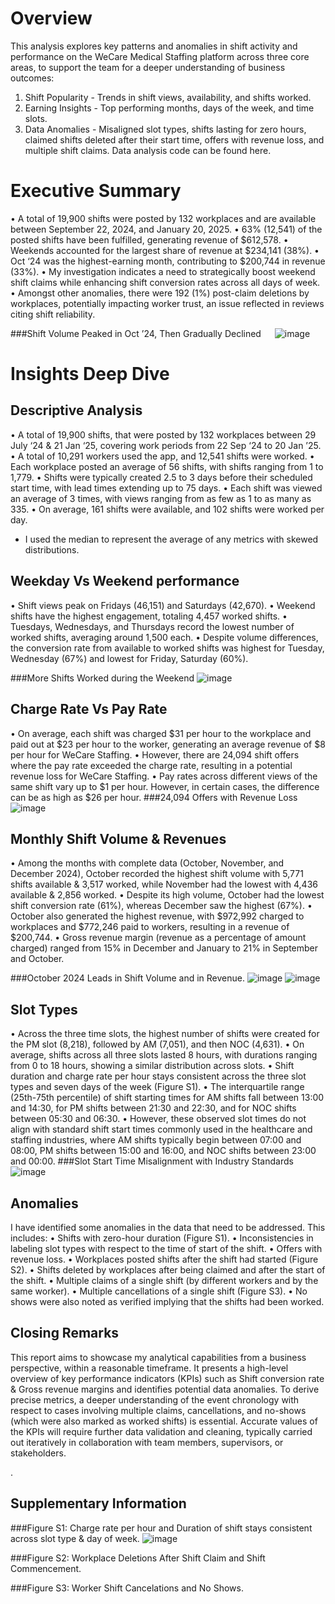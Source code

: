 # Overview
This analysis explores key patterns and anomalies in shift activity and performance on the WeCare Medical Staffing platform across three core areas, to support the team for a deeper understanding of business outcomes:
1.	Shift Popularity - Trends in shift views, availability, and shifts worked.
2.	Earning Insights - Top performing months, days of the week, and time slots.
3.	Data Anomalies - Misaligned slot types, shifts lasting for zero hours, claimed shifts deleted after their start time, offers with revenue loss, and multiple shift claims.
Data analysis code can be found here.

# Executive Summary
•	A total of 19,900 shifts were posted by 132 workplaces and are available between September 22, 2024, and January 20, 2025.
•	63% (12,541) of the posted shifts have been fulfilled, generating revenue of $612,578.
•	Weekends accounted for the largest share of revenue at $234,141 (38%).
•	Oct ‘24 was the highest-earning month, contributing to $200,744 in revenue (33%).
•	My investigation indicates a need to strategically boost weekend shift claims while enhancing shift conversion rates across all days of week.
•	Amongst other anomalies, there were 192 (1%) post-claim deletions by workplaces, potentially impacting worker trust, an issue reflected in reviews citing shift reliability.

###Shift Volume Peaked in Oct ’24, Then Gradually Declined   
![image](https://github.com/user-attachments/assets/19e382ac-aaee-4fce-af6e-d890715b9f21)


# Insights Deep Dive
## Descriptive Analysis
•	A total of 19,900 shifts, that were posted by 132 workplaces between 29 July ‘24 & 21 Jan ‘25, covering work periods from 22 Sep ‘24 to 20 Jan ’25.
•	A total of 10,291 workers used the app, and 12,541 shifts were worked.
•	Each workplace posted an average of 56 shifts, with shifts ranging from 1 to 1,779.
•	Shifts were typically created 2.5 to 3 days before their scheduled start time, with lead times extending up to 75 days.
•	Each shift was viewed an average of 3 times, with views ranging from as few as 1 to as many as 335.
•	On average, 161 shifts were available, and 102 shifts were worked per day.
* I used the median to represent the average of any metrics with skewed distributions.
## Weekday Vs Weekend performance
•	Shift views peak on Fridays (46,151) and Saturdays (42,670).
•	Weekend shifts have the highest engagement, totaling 4,457 worked shifts.
•	Tuesdays, Wednesdays, and Thursdays record the lowest number of worked shifts, averaging around 1,500 each.
•	Despite volume differences, the conversion rate from available to worked shifts was highest for Tuesday, Wednesday (67%) and lowest for Friday, Saturday (60%).

###More Shifts Worked during the Weekend
![image](https://github.com/user-attachments/assets/12c6a2a7-33ce-4065-be58-02bb47862e9b)

## Charge Rate Vs Pay Rate
•	On average, each shift was charged $31 per hour to the workplace and paid out at $23 per hour to the worker, generating an average revenue of $8 per hour for WeCare Staffing.
•	However, there are 24,094 shift offers where the pay rate exceeded the charge rate, resulting in a potential revenue loss for WeCare Staffing.
•	Pay rates across different views of the same shift vary up to $1 per hour. However, in certain cases, the difference can be as high as $26 per hour.
###24,094 Offers with Revenue Loss
![image](https://github.com/user-attachments/assets/523022e4-1474-4640-9003-e01c60ab4206)

 
## Monthly Shift Volume & Revenues
•	Among the months with complete data (October, November, and December 2024), October recorded the highest shift volume with 5,771 shifts available & 3,517 worked, while November had the lowest with 4,436 available & 2,856 worked.
•	Despite its high volume, October had the lowest shift conversion rate (61%), whereas December saw the highest (67%).
•	October also generated the highest revenue, with $972,992 charged to workplaces and $772,246 paid to workers, resulting in a revenue of $200,744.
•	Gross revenue margin (revenue as a percentage of amount charged) ranged from 15% in December and January to 21% in September and October.

###October 2024 Leads in Shift Volume and in Revenue.
![image](https://github.com/user-attachments/assets/6b73db91-cbb8-462b-9e93-fa2a9fc3728a)
![image](https://github.com/user-attachments/assets/a880ea55-49fd-44ad-b0d3-51be6bedcc4b)


 
 
## Slot Types
•	Across the three time slots, the highest number of shifts were created for the PM slot (8,218), followed by AM (7,051), and then NOC (4,631).
•	On average, shifts across all three slots lasted 8 hours, with durations ranging from 0 to 18 hours, showing a similar distribution across slots.
•	Shift duration and charge rate per hour stays consistent across the three slot types and seven days of the week (Figure S1).
•	The interquartile range (25th-75th percentile) of shift starting times for AM shifts fall between 13:00 and 14:30, for PM shifts between 21:30 and 22:30, and for NOC shifts between 05:30 and 06:30.
•	However, these observed slot times do not align with standard shift start times commonly used in the healthcare and staffing industries, where AM shifts typically begin between 07:00 and 08:00, PM shifts between 15:00 and 16:00, and NOC shifts between 23:00 and 00:00.
###Slot Start Time Misalignment with Industry Standards
![image](https://github.com/user-attachments/assets/c5954eb6-c916-4209-8f10-c61e829a9bc4)

 
## Anomalies
I have identified some anomalies in the data that need to be addressed. This includes:
•	Shifts with zero-hour duration (Figure S1).
•	Inconsistencies in labeling slot types with respect to the time of start of the shift.
•	Offers with revenue loss.
•	Workplaces posted shifts after the shift had started (Figure S2).
•	Shifts deleted by workplaces after being claimed and after the start of the shift.
•	Multiple claims of a single shift (by different workers and by the same worker).
•	Multiple cancellations of a single shift (Figure S3).
•	No shows were also noted as verified implying that the shifts had been worked.
## Closing Remarks
This report aims to showcase my analytical capabilities from a business perspective, within a reasonable timeframe. It presents a high-level overview of key performance indicators (KPIs) such as Shift conversion rate & Gross revenue margins and identifies potential data anomalies. To derive precise metrics, a deeper understanding of the event chronology with respect to cases involving multiple claims, cancellations, and no-shows (which were also marked as worked shifts) is essential. Accurate values of the KPIs will require further data validation and cleaning, typically carried out iteratively in collaboration with team members, supervisors, or stakeholders.

. 
## Supplementary Information
###Figure S1: Charge rate per hour and Duration of shift stays consistent across slot type & day of week.
![image](https://github.com/user-attachments/assets/5f7a7bd2-b175-4b38-a9c7-2a8710c9836f)

 
 
###Figure S2: Workplace Deletions After Shift Claim and Shift Commencement.


 
###Figure S3: Worker Shift Cancelations and No Shows.
 

